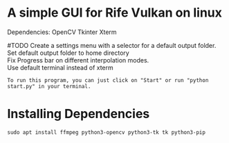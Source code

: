  # A simple GUI for Rife Vulkan on linux
Dependencies:
OpenCV
Tkinter
Xterm

#TODO 
Create a settings menu with a selector for a default output folder. <br />
Set default output folder to home directory <br />
Fix Progress bar on different interpolation modes. <br />
Use default terminal instead of xterm

```
To run this program, you can just click on "Start" or run "python start.py" in your terminal.
```
# Installing Dependencies
```
sudo apt install ffmpeg python3-opencv python3-tk tk python3-pip
```
